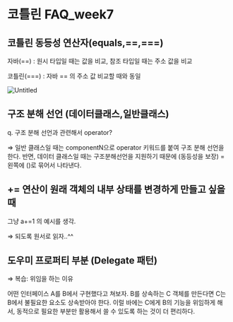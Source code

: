 # 코틀린 FAQ_week7

## 코틀린 동등성 연산자(equals,==,===)

자바(==) : 원시 타입일 때는 값을 비교, 참조 타입일 때는 주소 값을 비교

코틀린(===) : 자바 == 의 주소 값 비교할 때와 동일

![Untitled](%E1%84%8F%E1%85%A9%E1%84%90%E1%85%B3%E1%86%AF%E1%84%85%E1%85%B5%E1%86%AB%20FAQ_week7%202ace0b7809bb4ca68cf4a09be9b7e82c/Untitled.png)

## 구조 분해 선언 (데이터클래스,일반클래스)

q. 구조 분해 선언과 관련해서 operator?

⇒ 일반 클래스일 때는 componentN으로 operator 키워드를 붙여 구조 분해 선언을 한다. 반면, 데이터 클래스일 때는 구조분해선언을 지원하기 때문에 (동등성을 보장) = 왼쪽에 ()로 묶어서 나타낸다.

## += 연산이 원래 객체의 내부 상태를 변경하게 만들고 싶을 때

그냥 a+=1 의 예시를 생각. 

⇒ 되도록 원서로 읽자..^^

## 도우미 프로퍼티 부분 (Delegate 패턴)

⇒ 복습: 위임을 하는 이유

어떤 인터페이스 A를 B에서 구현했다고 쳐보자. B를 상속하는 C 객체를 만든다면 C는 B에서 불필요한 요소도 상속받아야 한다. 이럴 바에는 C에게 B의 기능을 위임하게 해서, 동적으로 필요한 부분만 활용해서 쓸 수 있도록 하는 것이 더 편리하다.
